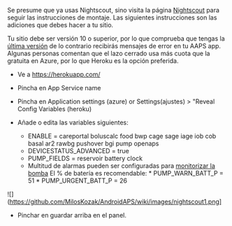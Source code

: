 Se presume que ya usas Nightscout, sino visita la página [Nightscout](http://www.nightscout.info/wiki/welcome/set-up-nightscout-using-heroku) para seguir las instrucciones de montaje. Las siguientes instrucciones son las adiciones que debes hacer a tu sitio. 

Tu sitio debe ser versión 10 o superior, por lo que comprueba que tengas la [última versión](http://www.nightscout.info/wiki/welcome/how-to-update-to-latest-cgm-remote-monitor-aka-cookie) de lo contrario recibirás mensajes de error en tu AAPS app. Algunas personas comentan que el lazo cerrado usa más cuota que la gratuita en Azure, por lo que Heroku es la opción preferida.

* Ve a https://herokuapp.com/

*	Pincha en App Service name

*	Pincha en Application settings (azure) or Settings(ajustes) > "Reveal Config Variables (heroku)

*	Añade o edita las variables siguientes:

     * ENABLE = careportal boluscalc food bwp cage sage iage iob cob basal ar2 rawbg pushover bgi pump openaps
     * DEVICESTATUS_ADVANCED = true
     * PUMP_FIELDS = reservoir battery clock
     * Multitud de alarmas pueden ser configuradas para [monitorizar la bomba](https://github.com/nightscout/cgm-remote-monitor#pump-pump-monitoring) El % de batería es recomendable:
             *	PUMP_WARN_BATT_P = 51
             *	PUMP_URGENT_BATT_P = 26

![](https://github.com/MilosKozak/AndroidAPS/wiki/images/nightscout1.png]

* Pinchar en guardar arriba en el panel.
